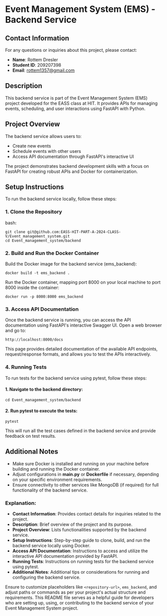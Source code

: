 # Event Management System (EMS) - Backend Service

## Contact Information

For any questions or inquiries about this project, please contact:

- **Name**: Rottem Dresler
- **Student ID**: 209207398
- **Email**: rottem1357@gmail.com

## Description

This backend service is part of the Event Management System (EMS) project developed for the EASS class at HIT. It provides APIs for managing events, scheduling, and user interactions using FastAPI with Python.

## Project Overview

The backend service allows users to:
- Create new events
- Schedule events with other users
- Access API documentation through FastAPI's interactive UI

The project demonstrates backend development skills with a focus on FastAPI for creating robust APIs and Docker for containerization.

## Setup Instructions

To run the backend service locally, follow these steps:

### 1. Clone the Repository

bash:
~~~
git clone git@github.com:EASS-HIT-PART-A-2024-CLASS-V/Event_management_system.git
cd Event_management_system/backend
~~~


### 2. Build and Run the Docker Container
Build the Docker image for the backend service (ems_backend):

~~~
docker build -t ems_backend .
~~~

Run the Docker container, mapping port 8000 on your local machine to port 8000 inside the container:

~~~
docker run -p 8000:8000 ems_backend
~~~

### 3. Access API Documentation
Once the backend service is running, you can access the API documentation using FastAPI's interactive Swagger UI. Open a web browser and go to:

~~~
http://localhost:8000/docs
~~~

This page provides detailed documentation of the available API endpoints, request/response formats, and allows you to test the APIs interactively.

### 4. Running Tests
To run tests for the backend service using pytest, follow these steps:

#### 1. Navigate to the backend directory:

~~~
cd Event_management_system/backend
~~~

#### 2. Run pytest to execute the tests:

~~~
pytest
~~~

This will run all the test cases defined in the backend service and provide feedback on test results.

## Additional Notes
- Make sure Docker is installed and running on your machine before building and running the Docker container.
- Adjust configurations in **main.py** or **Dockerfile** if necessary, depending on your specific environment requirements.
- Ensure connectivity to other services like MongoDB (if required) for full functionality of the backend service.


### Explanation:

- **Contact Information**: Provides contact details for inquiries related to the project.
- **Description**: Brief overview of the project and its purpose.
- **Project Overview**: Lists functionalities supported by the backend service.
- **Setup Instructions**: Step-by-step guide to clone, build, and run the backend service locally using Docker.
- **Access API Documentation**: Instructions to access and utilize the interactive API documentation provided by FastAPI.
- **Running Tests**: Instructions on running tests for the backend service using pytest.
- **Additional Notes**: Additional tips or considerations for running and configuring the backend service.

Ensure to customize placeholders like `<repository-url>`, `ems_backend`, and adjust paths or commands as per your project's actual structure and requirements. This README file serves as a helpful guide for developers who are setting up, using, or contributing to the backend service of your Event Management System project.
